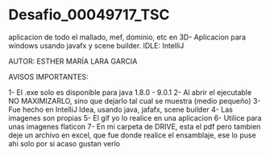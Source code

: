 # Desafio_00049717_TSC
aplicacion de todo el mallado, mef, dominio, etc en 3D- Aplicacion para windows usando javafx y scene builder. IDLE: IntelliJ 


AUTOR: ESTHER MARÍA LARA GARCIA

AVISOS IMPORTANTES:

1- El .exe solo es disponible para java 1.8.0 - 9.0.1
2- Al abrir el ejecutable NO MAXIMIZARLO, sino que dejarlo tal cual se muestra (medio pequeño)
3- Fue hecho en IntelliJ Idea, usando java, jafafx, scene builder 
4- Las imagenes son propias
5- El gif yo lo realice en una aplicacion
6- Utilice para unas imagenes flaticon 
7- En mi carpeta de DRIVE, esta el pdf pero tambien deje un archivo en excel, que fue donde realice el ensamblaje, ese lo puse ahi solo por si acaso gustan verlo 
